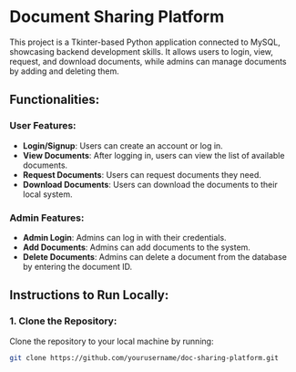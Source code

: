 # Document Sharing Platform

This project is a Tkinter-based Python application connected to MySQL, showcasing backend development skills. It allows users to login, view, request, and download documents, while admins can manage documents by adding and deleting them.

## Functionalities:

### User Features:
- **Login/Signup**: Users can create an account or log in.
- **View Documents**: After logging in, users can view the list of available documents.
- **Request Documents**: Users can request documents they need.
- **Download Documents**: Users can download the documents to their local system.

### Admin Features:
- **Admin Login**: Admins can log in with their credentials.
- **Add Documents**: Admins can add documents to the system.
- **Delete Documents**: Admins can delete a document from the database by entering the document ID.

## Instructions to Run Locally:

### 1. Clone the Repository:
Clone the repository to your local machine by running:
```bash
git clone https://github.com/yourusername/doc-sharing-platform.git
